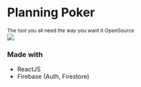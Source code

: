 <h1>Planning Poker</h1>
<small>The tool you all need the way you want it OpenSource</small>
<br>
<img src="https://i.imgur.com/qgAYwkB.png">

<h3>Made with </h3>
<ul>
    <li>ReactJS</li>
    <li>Firebase (Auth, Firestore)</li>
</ul>
